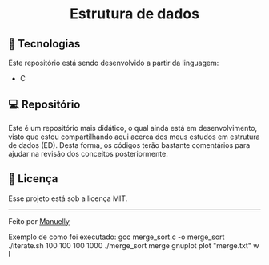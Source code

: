 <h1 align="center"> Estrutura de dados </h1>

## 🚀 Tecnologias

Este repositório está sendo desenvolvido a partir da linguagem:

- C

## 💻 Repositório

Este é um repositório mais didático, o qual ainda está em desenvolvimento, visto que estou compartilhando aqui acerca dos meus estudos em estrutura de dados (ED). Desta forma, os códigos terão bastante comentários para ajudar na revisão dos conceitos posteriormente.

## :memo: Licença

Esse projeto está sob a licença MIT.

---

Feito por [Manuelly](https://github.com/Manuelly1)

Exemplo de como foi executado:
gcc merge_sort.c -o merge_sort
./iterate.sh 100 100 100 1000 ./merge_sort merge
gnuplot
plot "merge.txt" w l
